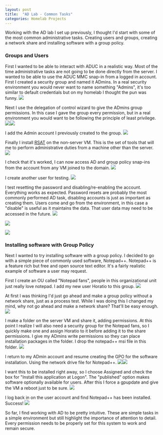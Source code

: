 ```yaml
---
layout: post
title:  "AD Lab - Common Tasks"
categories: Homelab Projects
---
```

Working with the AD lab I set up previously, I thought I'd start with some of the most common administrative tasks. Creating users and groups, creating a network share and installing software with a group policy.

### Groups and Users
First I wanted to be able to interact with ADUC in a realistic way. Most of the time administrative tasks are not going to be done directly from the server. I wanted to be able to use the ADUC MMC snap-in from a logged in account. First I created a security group and named it ADmins. In a real security environment you would never want to name something "Admins", it's too similar to default credentials but on my homelab I thought the pun was funny.
![](/assets/screenshots/AD2/2025-03-30_02-48.png)

Next I use the delegation of control wizard to give the ADmins group permissions. In this case I gave the group every permission, but in a real environment you would want to be following the principle of least privilege. 
![](/assets/screenshots/AD2/2025-03-30_02-49.png)![](/assets/screenshots/AD2/2025-03-30_02-50.png)

I add the Admin account I previously created to the group.
![](/assets/screenshots/AD2/2025-03-30_02-51.png)

Finally I install [RSAT](https://www.microsoft.com/en-ca/download/details.aspx?id=45520) on the non-server VM. This is the set of tools that will me to perform administrative duties from a machine other than the server.
![](/assets/screenshots/AD2/2025-03-30_03-56.png)

I check that it's worked, I can now access AD and group policy snap-ins from the account from any VM joined to the domain.
![](/assets/screenshots/AD2/2025-03-30_03-58.png)

I create another user for testing.
![](/assets/screenshots/AD2/2025-03-30_04-04.png)

I test resetting the password and disabling/re-enabling the account. Everything works as expected. Password resets are probably the most commonly performed AD task, disabling accounts is just as important as creating them. Users come and go from the environment, in this case a "disable" is useful as it maintains the data. That user data may need to be accessed in the future.
![](/assets/screenshots/AD2/2025-03-30_04-05.png)

![](/assets/screenshots/AD2/2025-03-30_04-05_1.png)

![](/assets/screenshots/AD2/2025-03-30_04-06.png)

### Installing software with Group Policy

Next I wanted to try installing software with a group policy. I decided to go with a simple piece of commonly used software, Notepad++. Notepad++ is a feature rich but free and open source text editor. It's a fairly realistic example of software a user may request.

First I create an OU called "Notepad fans", people in this organizational unit just really love notepad.  I add my new user Horatio to this group.
![](/assets/screenshots/AD2/2025-03-30_05-38.png)

At first I was thinking I'd just go ahead and make a group policy without a network share, just as a process test. While I was doing this I changed my mind, why not go ahead and make a network share? That'll be easy enough.
![](/assets/screenshots/AD2/2025-03-30_05-49.png)

I make a folder on the server VM and share it, adding permissions. At this point I realize I will also need a security group for the Notepad fans, so I quickly make one and assign Horatio to it before adding it to the share permissions. I give my ADmins write permissions so they can place installation packages in the folder. I drop the notepad++ msi file in this folder.
![](/assets/screenshots/AD2/2025-03-31_03-03.png)

I return to my ADmin account and resume creating the GPO for the software installation. Using the network drive file for Notepad++.
![](/assets/screenshots/AD2/2025-03-30_22-31.png)![](/assets/screenshots/AD2/2025-03-31_01-46.png)

I want this to be installed right away, so I choose Assigned and check the box for "Install this application at Logon". The "published" option makes software optionally available for users. After this I force a gpupdate and give the VM a reboot just to be sure.
![](/assets/screenshots/AD2/2025-03-31_03-55.png)

I log back in on the user account and find Notepad++ has been installed. Success!
![](/assets/screenshots/AD2/2025-03-31_04-00.png)

So far, I find working with AD to be pretty intuitive. These are simple tasks in a simple environment but still highlight the importance of attention to detail. Every permission needs to be properly set for this system to work and remain secure.